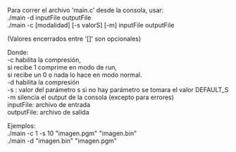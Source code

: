  Para correr el archivo 'main.c' desde la consola, usar:  
  ./main -d inputFile outputFile  
  ./main -c [modalidad] [-s valorS] [-m] inputFile outputFile  
 
 (Valores encerrados entre '[]' son opcionales)

 Donde:  
   -c <number> habilita la compresión,  
   si recibe 1 comprime en modo de run,  
   si recibe un 0 o nada lo hace en modo normal.  
   -d habilita la compresión  
   -s <number>: valor del parámetro s 
   si no hay parámetro se tomara el valor DEFAULT_S  
   -m silencia el output de la consola (excepto para errores)  
   inputFile: archivo de entrada  
   outputFile: archivo de salida
   
Ejemplos:  
    ./main -c 1 -s 10 "imagen.pgm" "imagen.bin"  
    ./main -d "imagen.bin" "imagen.pgm"  
